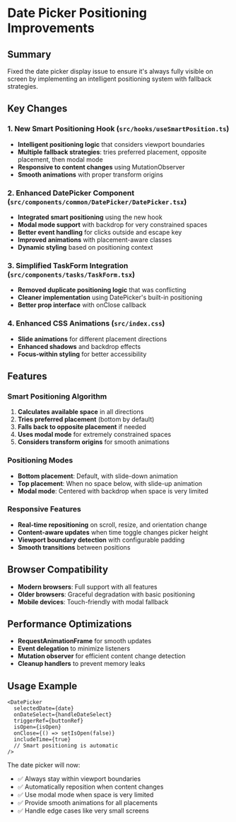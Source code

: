 # Date Picker Positioning Improvements

## Summary

Fixed the date picker display issue to ensure it's always fully visible on screen by implementing an intelligent positioning system with fallback strategies.

## Key Changes

### 1. **New Smart Positioning Hook** (`src/hooks/useSmartPosition.ts`)
- **Intelligent positioning logic** that considers viewport boundaries
- **Multiple fallback strategies**: tries preferred placement, opposite placement, then modal mode
- **Responsive to content changes** using MutationObserver
- **Smooth animations** with proper transform origins

### 2. **Enhanced DatePicker Component** (`src/components/common/DatePicker/DatePicker.tsx`)
- **Integrated smart positioning** using the new hook
- **Modal mode support** with backdrop for very constrained spaces
- **Better event handling** for clicks outside and escape key
- **Improved animations** with placement-aware classes
- **Dynamic styling** based on positioning context

### 3. **Simplified TaskForm Integration** (`src/components/tasks/TaskForm.tsx`)
- **Removed duplicate positioning logic** that was conflicting
- **Cleaner implementation** using DatePicker's built-in positioning
- **Better prop interface** with onClose callback

### 4. **Enhanced CSS Animations** (`src/index.css`)
- **Slide animations** for different placement directions
- **Enhanced shadows** and backdrop effects
- **Focus-within styling** for better accessibility

## Features

### Smart Positioning Algorithm
1. **Calculates available space** in all directions
2. **Tries preferred placement** (bottom by default)
3. **Falls back to opposite placement** if needed
4. **Uses modal mode** for extremely constrained spaces
5. **Considers transform origins** for smooth animations

### Positioning Modes
- **Bottom placement**: Default, with slide-down animation
- **Top placement**: When no space below, with slide-up animation  
- **Modal mode**: Centered with backdrop when space is very limited

### Responsive Features
- **Real-time repositioning** on scroll, resize, and orientation change
- **Content-aware updates** when time toggle changes picker height
- **Viewport boundary detection** with configurable padding
- **Smooth transitions** between positions

## Browser Compatibility

- **Modern browsers**: Full support with all features
- **Older browsers**: Graceful degradation with basic positioning
- **Mobile devices**: Touch-friendly with modal fallback

## Performance Optimizations

- **RequestAnimationFrame** for smooth updates
- **Event delegation** to minimize listeners
- **Mutation observer** for efficient content change detection
- **Cleanup handlers** to prevent memory leaks

## Usage Example

```tsx
<DatePicker
  selectedDate={date}
  onDateSelect={handleDateSelect}
  triggerRef={buttonRef}
  isOpen={isOpen}
  onClose={() => setIsOpen(false)}
  includeTime={true}
  // Smart positioning is automatic
/>
```

The date picker will now:
- ✅ Always stay within viewport boundaries
- ✅ Automatically reposition when content changes
- ✅ Use modal mode when space is very limited
- ✅ Provide smooth animations for all placements
- ✅ Handle edge cases like very small screens 